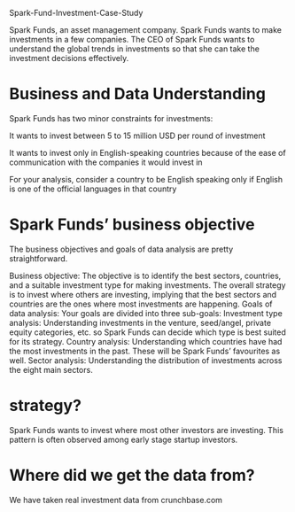  Spark-Fund-Investment-Case-Study

Spark Funds, an asset management company. Spark Funds wants to make investments in a few companies. The CEO of Spark Funds wants to understand the global trends in investments so that she can take the investment decisions effectively.

# Business and Data Understanding
Spark Funds has two minor constraints for investments:

It wants to invest between 5 to 15 million USD per round of investment

It wants to invest only in English-speaking countries because of the ease of communication with the companies it would invest in

For your analysis, consider a country to be English speaking only if English is one of the official languages in that country

# Spark Funds’ business objective

The business objectives and goals of data analysis are pretty straightforward.

Business objective: The objective is to identify the best sectors, countries, and a suitable investment type for making investments. The overall strategy is to invest where others are investing, implying that the best sectors and countries are the ones where most investments are happening.
Goals of data analysis: Your goals are divided into three sub-goals:
Investment type analysis: Understanding investments in the venture, seed/angel, private equity categories, etc. so Spark Funds can decide which type is best suited for its strategy.
Country analysis: Understanding which countries have had the most investments in the past. These will be Spark Funds’ favourites as well.
Sector analysis: Understanding the distribution of investments across the eight main sectors. 

# strategy?

Spark Funds wants to invest where most other investors are investing. This pattern is often observed among early stage startup investors.


# Where did we get the data from? 

We have taken real investment data from crunchbase.com

